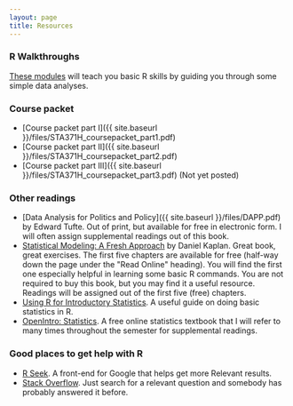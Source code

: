 ```yaml
---
layout: page
title: Resources
---
```


### R Walkthroughs

[These modules](https://github.com/jgscott/learnR) will teach you basic R skills by guiding you through some simple data analyses.

### Course packet

* [Course packet part I]({{ site.baseurl }}/files/STA371H_coursepacket_part1.pdf)  
* [Course packet part II]({{ site.baseurl }}/files/STA371H_coursepacket_part2.pdf) 
* [Course packet part III]({{ site.baseurl }}/files/STA371H_coursepacket_part3.pdf) (Not yet posted)

### Other readings

* [Data Analysis for Politics and Policy]({{ site.baseurl }}/files/DAPP.pdf) by Edward Tufte.  Out of print, but available for free in electronic form. I will often assign supplemental readings out of this book.  
* [Statistical Modeling: A Fresh Approach](http://www.mosaic-web.org/go/StatisticalModeling/) by Daniel Kaplan.  Great book, great exercises.  The first five chapters are available for free (half-way down the page under the "Read Online" heading).  You will find the first one especially helpful in learning some basic R commands.  You are not required to buy this book, but you may find it a useful resource. Readings will be assigned out of the first five (free) chapters.
* [Using R for Introductory Statistics](http://cran.r-project.org/doc/contrib/Verzani-SimpleR.pdf).  A useful guide on doing basic statistics in R.
* [OpenIntro: Statistics](https://www.openintro.org/stat/textbook.php).  A free online statistics textbook that I will refer to many times throughout the semester for supplemental readings.


### Good places to get help with R

* [R Seek](http://rseek.org).  A front-end for Google that helps get more Relevant results.  
* [Stack Overflow](http://stackoverflow.com). Just search for a relevant question and somebody has probably answered it before.  

